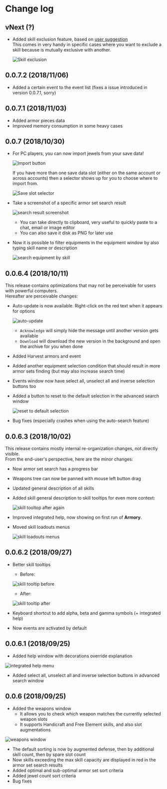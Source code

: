 # Change log

## vNext (?)

- Added skill exclusion feature, based on [user suggestion](https://github.com/TanukiSharp/MHArmory/issues/2)<br/>
This comes in very handy in specific cases where you want to exclude a skill because is mutually exclusive with another.

    ![Skill exclusion](docs/misc/changelog_0.0.7.3_skill_exclusion.png)

## 0.0.7.2 (2018/11/06)

- Added a certain event to the event list (fixes a issue introduced in version 0.0.7.1, sorry)

## 0.0.7.1 (2018/11/03)

- Added armor pieces data
- Improved memory consumption in some heavy cases

## 0.0.7 (2018/10/30)

- For PC players, you can now import jewels from your save data!

    ![Import button](docs/misc/changelog_0.0.7.0_import_jewels_01.png)

    If you have more than one save data slot (either on the same account or across accounts) then a selector shows up for you to choose where to import from.

    ![Save slot selector](docs/misc/changelog_0.0.7.0_import_jewels_02.png)

- Take a screenshot of a specific armor set search result

    ![search result screenshot](docs/misc/changelog_0.0.6.5_search_result_screenshot.png)

    - You can take directly to clipboard, very useful to quickly paste to a chat, email or image editor
    - You can also save it disk as PNG for later use

- Now it is possible to filter equipments in the equipment window by also typing skill name or description

    ![search equipment by skill](docs/misc/changelog_0.0.6.5_equipment_search_skills.png)

## 0.0.6.4 (2018/10/11)

This release contains optimizations that may not be perceivable for users with powerful computers.<br/>
Hereafter are perceivable changes:

- Auto-update is now available. Right-click on the red text when it appears for options

    ![auto-update](docs/misc/changelog_0.0.6.4_auto_update.png)

    - `Acknowledge` will simply hide the message until another version gets available
    - `Download` will download the new version in the background and open the archive for you when done

- Added Harvest armors and event
- Added another equipment selection condition that should result in more armor sets finding (but may also increase search time)
- Events window now have select all, unselect all and inverse selection buttons too
- Added a button to reset to the default selection in the advanced search window

    ![reset to default selection](docs/misc/changelog_0.0.6.4_reset_advanced_search.png)

- Bug fixes (especially crashes when using the auto-search feature)

## 0.0.6.3 (2018/10/02)

This release contains mostly internal re-organization changes, not directly visible.<br/>
From the end-user's perspective, here are the minor changes:

- Now armor set search has a progress bar
- Weapons tree can now be panned with mouse left button drag
- Updated general description of all skills
- Added skill general description to skill tooltips for even more context:

    ![skill tooltop after again](docs/misc/changelog_0.0.6.3_skill_tooltip_after_again.png)

- Improved integrated help, now showing on first run of **Armory**.
- Moved skill loadouts menus

    ![skill loadouts menus](docs/misc/changelog_0.0.6.3_skill_loadouts_menus.png)

## 0.0.6.2 (2018/09/27)

- Better skill tooltips

    - Before:

    ![skill tooltip before](docs/misc/changelog_0.0.6.2_skill_tooltip_before.png)

    - After:

    ![skill tooltip after](docs/misc/changelog_0.0.6.2_skill_tooltip_after.png)

- Keyboard shortcut to add alpha, beta and gamma symbols (+ integrated help)
- Now events are activated by default

## 0.0.6.1 (2018/09/25)

- Added help window with decorations override explanation

![integrated help menu](docs/misc/changelog_0.0.6.1_integrated_help.png)

- Added select all, unselect all and inverse selection buttons in advanced search window

## 0.0.6 (2018/09/25)

- Added the weapons window
    - It allows you to check which weapon matches the currently selected weapon slots
    - It supports Handicraft and Free Element skills, and also slot augmentations

![weapons window](docs/misc/changelog_0.0.6.0_weapons.png)

- The default sorting is now by augmented defense, then by additional skill count, then by spare slot count
- Now skills exceeding the max skill capacity are displayed in red in the armor set search results
- Added optimal and sub-optimal armor set sort criteria
- Added jewel count sort criteria
- Bug fixes
